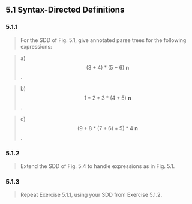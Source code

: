 ## 5.1 Syntax-Directed Definitions

### 5.1.1

> For the SDD of Fig. 5.1, give annotated parse trees for the following expressions:

> a) $$(3+4)*(5+6)~\mathbf{n}$$.

> b) $$1*2*3*(4+5)~\mathbf{n}$$.

> c) $$(9 + 8 * (7 + 6) + 5) * 4~\mathbf{n}$$.

### 5.1.2

> Extend the SDD of Fig. 5.4 to handle expressions as in Fig. 5.1.

### 5.1.3

> Repeat Exercise 5.1.1, using your SDD from Exercise 5.1.2.
